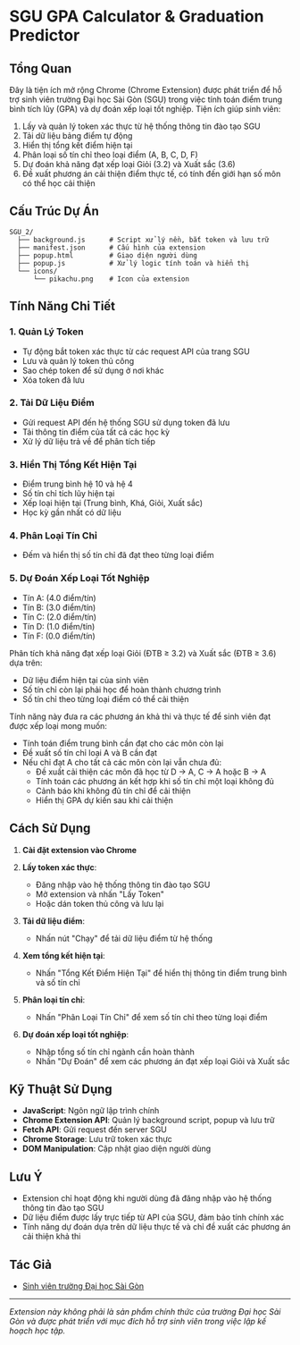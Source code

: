 # SGU GPA Calculator & Graduation Predictor

## Tổng Quan

Đây là tiện ích mở rộng Chrome (Chrome Extension) được phát triển để hỗ trợ sinh viên trường Đại học Sài Gòn (SGU) trong việc tính toán điểm trung bình tích lũy (GPA) và dự đoán xếp loại tốt nghiệp. Tiện ích giúp sinh viên:

1. Lấy và quản lý token xác thực từ hệ thống thông tin đào tạo SGU
2. Tải dữ liệu bảng điểm tự động
3. Hiển thị tổng kết điểm hiện tại
4. Phân loại số tín chỉ theo loại điểm (A, B, C, D, F)
5. Dự đoán khả năng đạt xếp loại Giỏi (3.2) và Xuất sắc (3.6)
6. Đề xuất phương án cải thiện điểm thực tế, có tính đến giới hạn số môn có thể học cải thiện

## Cấu Trúc Dự Án

```
SGU_2/
  ├── background.js      # Script xử lý nền, bắt token và lưu trữ
  ├── manifest.json      # Cấu hình của extension
  ├── popup.html         # Giao diện người dùng
  ├── popup.js           # Xử lý logic tính toán và hiển thị
  └── icons/
      └── pikachu.png    # Icon của extension
```

## Tính Năng Chi Tiết

### 1. Quản Lý Token

- Tự động bắt token xác thực từ các request API của trang SGU
- Lưu và quản lý token thủ công
- Sao chép token để sử dụng ở nơi khác
- Xóa token đã lưu

### 2. Tải Dữ Liệu Điểm

- Gửi request API đến hệ thống SGU sử dụng token đã lưu
- Tải thông tin điểm của tất cả các học kỳ
- Xử lý dữ liệu trả về để phân tích tiếp

### 3. Hiển Thị Tổng Kết Hiện Tại

- Điểm trung bình hệ 10 và hệ 4
- Số tín chỉ tích lũy hiện tại
- Xếp loại hiện tại (Trung bình, Khá, Giỏi, Xuất sắc)
- Học kỳ gần nhất có dữ liệu

### 4. Phân Loại Tín Chỉ

- Đếm và hiển thị số tín chỉ đã đạt theo từng loại điểm
  

### 5. Dự Đoán Xếp Loại Tốt Nghiệp
- Tín A:  (4.0 điểm/tín)
- Tín B:  (3.0 điểm/tín)
- Tín C: (2.0 điểm/tín)
- Tín D:  (1.0 điểm/tín)
- Tín F: (0.0 điểm/tín)

Phân tích khả năng đạt xếp loại Giỏi (ĐTB ≥ 3.2) và Xuất sắc (ĐTB ≥ 3.6) dựa trên:

- Dữ liệu điểm hiện tại của sinh viên
- Số tín chỉ còn lại phải học để hoàn thành chương trình
- Số tín chỉ theo từng loại điểm có thể cải thiện

Tính năng này đưa ra các phương án khả thi và thực tế để sinh viên đạt được xếp loại mong muốn:
- Tính toán điểm trung bình cần đạt cho các môn còn lại
- Đề xuất số tín chỉ loại A và B cần đạt
- Nếu chỉ đạt A cho tất cả các môn còn lại vẫn chưa đủ:
  - Đề xuất cải thiện các môn đã học từ D → A, C → A hoặc B → A
  - Tính toán các phương án kết hợp khi số tín chỉ một loại không đủ
  - Cảnh báo khi không đủ tín chỉ để cải thiện
  - Hiển thị GPA dự kiến sau khi cải thiện

## Cách Sử Dụng

1. **Cài đặt extension vào Chrome**

2. **Lấy token xác thực**:
   - Đăng nhập vào hệ thống thông tin đào tạo SGU
   - Mở extension và nhấn "Lấy Token"
   - Hoặc dán token thủ công và lưu lại

3. **Tải dữ liệu điểm**:
   - Nhấn nút "Chạy" để tải dữ liệu điểm từ hệ thống

4. **Xem tổng kết hiện tại**:
   - Nhấn "Tổng Kết Điểm Hiện Tại" để hiển thị thông tin điểm trung bình và số tín chỉ

5. **Phân loại tín chỉ**:
   - Nhấn "Phân Loại Tín Chỉ" để xem số tín chỉ theo từng loại điểm

6. **Dự đoán xếp loại tốt nghiệp**:
   - Nhập tổng số tín chỉ ngành cần hoàn thành
   - Nhấn "Dự Đoán" để xem các phương án đạt xếp loại Giỏi và Xuất sắc

## Kỹ Thuật Sử Dụng

- **JavaScript**: Ngôn ngữ lập trình chính
- **Chrome Extension API**: Quản lý background script, popup và lưu trữ
- **Fetch API**: Gửi request đến server SGU
- **Chrome Storage**: Lưu trữ token xác thực
- **DOM Manipulation**: Cập nhật giao diện người dùng

## Lưu Ý

- Extension chỉ hoạt động khi người dùng đã đăng nhập vào hệ thống thông tin đào tạo SGU
- Dữ liệu điểm được lấy trực tiếp từ API của SGU, đảm bảo tính chính xác
- Tính năng dự đoán dựa trên dữ liệu thực tế và chỉ đề xuất các phương án cải thiện khả thi

## Tác Giả

- [Sinh viên trường Đại học Sài Gòn](https://nguyencongquan.id.vn/)

---
*Extension này không phải là sản phẩm chính thức của trường Đại học Sài Gòn và được phát triển với mục đích hỗ trợ sinh viên trong việc lập kế hoạch học tập.*
